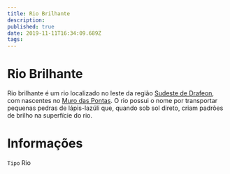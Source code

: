 ```yaml
---
title: Rio Brilhante
description: 
published: true
date: 2019-11-11T16:34:09.689Z
tags: 
---
```


<!-- SUBTITLE: Visão geral sobre Rio Brilhante -->

# Rio Brilhante
Rio brilhante é um rio localizado no leste da região [Sudeste de Drafeon](/lugares/plano-material/drafeon/sudeste-de-drafeon#sudeste-de-drafeon), com nascentes no [Muro das Pontas](/lugares/plano-material/drafeon/sudeste-de-drafeon/muro-das-pontas#muro-das-pontas). O rio possui o nome por transportar pequenas pedras de lápis-lazúli que, quando sob sol direto, criam padrões de brilho na superfície do rio.

# Informações
`Tipo` Rio


